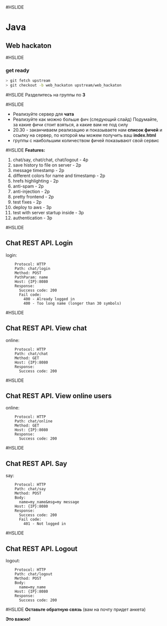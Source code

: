 #HSLIDE
# Java
## Web hackaton

#HSLIDE
### get ready
```bash
> git fetch upstream
> git checkout -b web_hackaton upstream/web_hackaton
```

#HSLIDE
Разделитесь на группы по **3**

#HSLIDE
- Реализуйте сервер для **чата**
- Реализуйте как можно больше фич (следующий слайд)
Подумайте, за какие фичи стоит взяться, а какие вам не под силу
- 20.30 - заканчиваем реализацию и показываете нам **список фичей** и ссылку на сервер, по которой мы можем получить ваш **index.html**
- группы с наибольшим количеством фичей показывают свой сервис

#HSLIDE
**Features:**
1. chat/say, chat/chat, chat/logout - 4p
1. save history to file on server - 2p
1. message timestamp - 2p
1. different colors for name and timestamp - 2p
1. hrefs highlighting - 2p
1. anti-spam - 2p
1. anti-injection - 2p
1. pretty frontend - 2p
1. test fixes - 2p
1. deploy to aws - 3p
1. test with server startup inside - 3p
1. authentication - 3p

#HSLIDE
## Chat REST API. Login
login:
```
    Protocol: HTTP
    Path: chat/login
    Method: POST
    PathParam: name
    Host: {IP}:8080
    Response:
      Success code: 200
      Fail code:
        400 - Already logged in
        400 - Too long name (longer than 30 symbols)
```

#HSLIDE
## Chat REST API. View chat
online:
```
    Protocol: HTTP
    Path: chat/chat
    Method: GET
    Host: {IP}:8080
    Response:
      Success code: 200
```

#HSLIDE
## Chat REST API. View online users
online:
```
    Protocol: HTTP
    Path: chat/online
    Method: GET
    Host: {IP}:8080
    Response:
      Success code: 200
```

#HSLIDE
## Chat REST API. Say
say:
```
    Protocol: HTTP
    Path: chat/say
    Method: POST
    Body:
      name=my_name&msg=my message
    Host: {IP}:8080
    Response:
      Success code: 200
      Fail code:
        401 - Not logged in
```

#HSLIDE
## Chat REST API. Logout
logout:
```
    Protocol: HTTP
    Path: chat/logout
    Method: POST
    Body:
      name=my_name
    Host: {IP}:8080
    Response:
      Success code: 200
```

#HSLIDE
**Оставьте обратную связь**
(вам на почту придет анкета)  

**Это важно!**